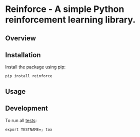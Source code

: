 Reinforce - A simple Python reinforcement learning library.
===========================================================


Overview
-----------


Installation
---------------

Install the package using pip:

    pip install reinforce

Usage
--------

Development
-----------

To run all [tests](http://tox.readthedocs.org/en/latest/):

    export TESTNAME=; tox
